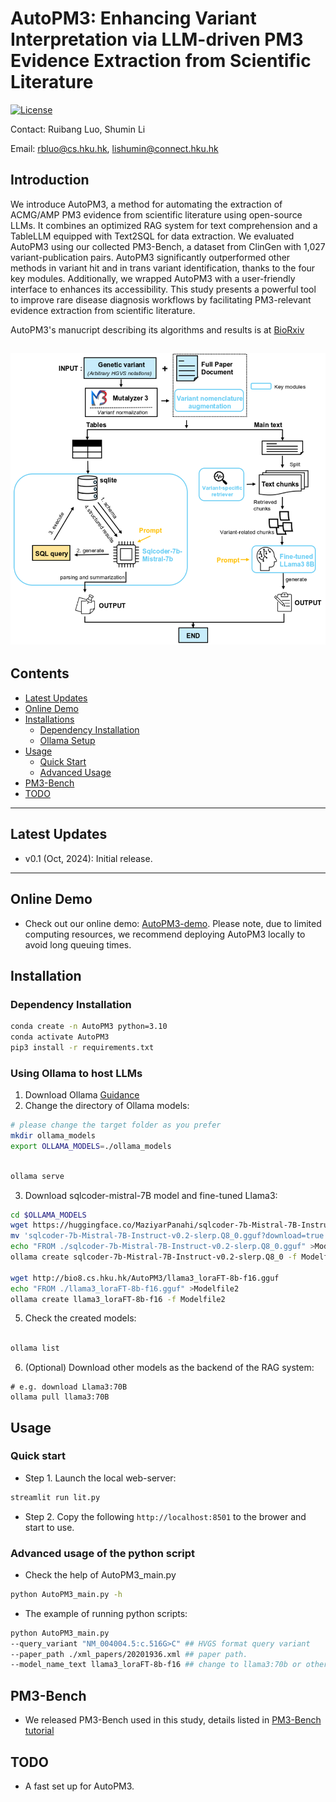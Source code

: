 # AutoPM3: Enhancing Variant Interpretation via LLM-driven PM3 Evidence Extraction from Scientific Literature

[![License](https://img.shields.io/badge/license-MIT-blue)](https://opensource.org/license/mit/) 


Contact: Ruibang Luo, Shumin Li

Email: rbluo@cs.hku.hk, lishumin@connect.hku.hk


## Introduction
We introduce AutoPM3, a method for automating the extraction of ACMG/AMP PM3 evidence from scientific literature using open-source LLMs. It combines an optimized RAG system for text comprehension and a TableLLM equipped with Text2SQL for data extraction. We evaluated AutoPM3 using our collected PM3-Bench, a dataset from ClinGen with 1,027 variant-publication pairs. AutoPM3 significantly outperformed other methods in variant hit and in trans variant identification, thanks to the four key modules. Additionally, we wrapped AutoPM3 with a user-friendly interface to enhances its accessibility. This study presents a powerful tool to improve rare disease diagnosis workflows by facilitating PM3-relevant evidence extraction from scientific literature.

AutoPM3's manucript describing its algorithms and results is at [BioRxiv](https://www.biorxiv.org/content/10.1101/2024.10.29.621006v1)

![](./images/img1.png)
---

## Contents

- [Latest Updates](#latest-updates)
- [Online Demo](#online-demo)
- [Installations](#installation)
    - [Dependency Installation](#dependency-installation)
    - [Ollama Setup](#using-ollama-to-host-llms)
- [Usage](#usage)
    - [Quick Start](#quick-start)
    - [Advanced Usage](#advanced-usage-of-the-python-script)
- [PM3-Bench](#pm3-bench)
- [TODO](#todo)
---

## Latest Updates
* v0.1 (Oct, 2024): Initial release.
---
## Online Demo
* Check out our online demo: [AutoPM3-demo](https://www.bio8.cs.hku.hk/autopm3-demo/). Please note, due to limited computing resources, we recommend deploying AutoPM3 locally to avoid long queuing times.
## Installation
### Dependency Installation
```bash
conda create -n AutoPM3 python=3.10
conda activate AutoPM3
pip3 install -r requirements.txt
```

### Using Ollama to host LLMs
1. Download Ollama [Guidance](https://github.com/ollama/ollama)  
2. Change the directory of Ollama models:
```bash
# please change the target folder as you prefer
mkdir ollama_models
export OLLAMA_MODELS=./ollama_models
```


```bash

ollama serve

```

3. Download sqlcoder-mistral-7B model and fine-tuned Llama3:
```bash
cd $OLLAMA_MODELS
wget https://huggingface.co/MaziyarPanahi/sqlcoder-7b-Mistral-7B-Instruct-v0.2-slerp-GGUF/resolve/main/sqlcoder-7b-Mistral-7B-Instruct-v0.2-slerp.Q8_0.gguf?download=true
mv 'sqlcoder-7b-Mistral-7B-Instruct-v0.2-slerp.Q8_0.gguf?download=true' 'sqlcoder-7b-Mistral-7B-Instruct-v0.2-slerp.Q8_0.gguf'
echo "FROM ./sqlcoder-7b-Mistral-7B-Instruct-v0.2-slerp.Q8_0.gguf" >Modelfile1
ollama create sqlcoder-7b-Mistral-7B-Instruct-v0.2-slerp.Q8_0 -f Modelfile1

wget http://bio8.cs.hku.hk/AutoPM3/llama3_loraFT-8b-f16.gguf
echo "FROM ./llama3_loraFT-8b-f16.gguf" >Modelfile2
ollama create llama3_loraFT-8b-f16 -f Modelfile2

```

5. Check the created models:

```bash

ollama list

```

6. (Optional) Download other models as the backend of the RAG system:
```
# e.g. download Llama3:70B
ollama pull llama3:70B

```

## Usage

### Quick start

* Step 1. Launch the local web-server:
```bash
streamlit run lit.py
```
* Step 2. Copy the following `http://localhost:8501` to the brower and start to use.

### Advanced usage of the python script

* Check the help of AutoPM3_main.py
```bash
python AutoPM3_main.py -h
```
* The example of running python scripts: 
```bash
python AutoPM3_main.py 
--query_variant "NM_004004.5:c.516G>C" ## HVGS format query variant
--paper_path ./xml_papers/20201936.xml ## paper path.
--model_name_text llama3_loraFT-8b-f16 ## change to llama3:70b or other hosted models as the backend of RAG as you prefer, noted that you need pull the model in Ollama in advance.
```

## PM3-Bench
* We released PM3-Bench used in this study, details listed in [PM3-Bench tutorial](PM3-Bench/README.md)

## TODO
* A fast set up for AutoPM3.

